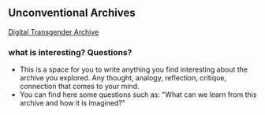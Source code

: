 ## Unconventional Archives
[Digital Transgender Archive](https://www.digitaltransgenderarchive.net/)

### what is interesting? Questions?

* This is a space for you to write anything you find interesting about the archive you explored. Any thought, analogy, reflection, critique, connection that comes to your mind.
* You can find here some questions such as: "What can we learn from this archive and how it is imagined?"

